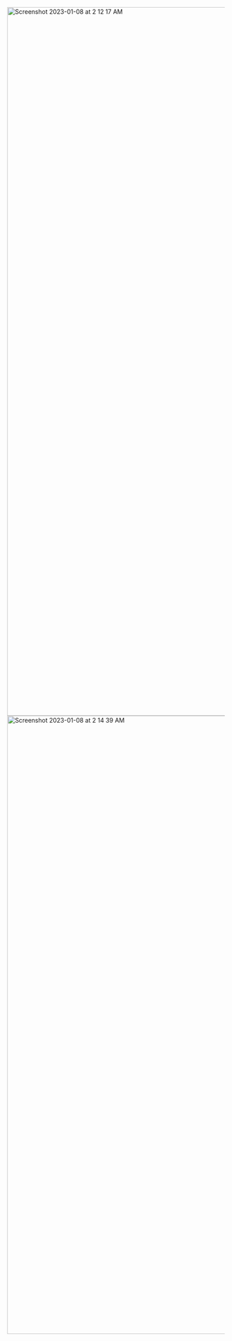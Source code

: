 <img width="1641" alt="Screenshot 2023-01-08 at 2 12 17 AM" src="https://user-images.githubusercontent.com/43849911/211169611-069ab224-e19b-4904-b553-7a446b8d33be.png">
<img width="1432" alt="Screenshot 2023-01-08 at 2 14 39 AM" src="https://user-images.githubusercontent.com/43849911/211169686-e6098bb8-0254-41e4-ba26-1996ccea2e6a.png">
